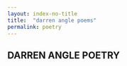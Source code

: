 ```yaml
---
layout: index-no-title
title:  "darren angle poems"
permalink: poetry
---
```

## DARREN ANGLE POETRY
